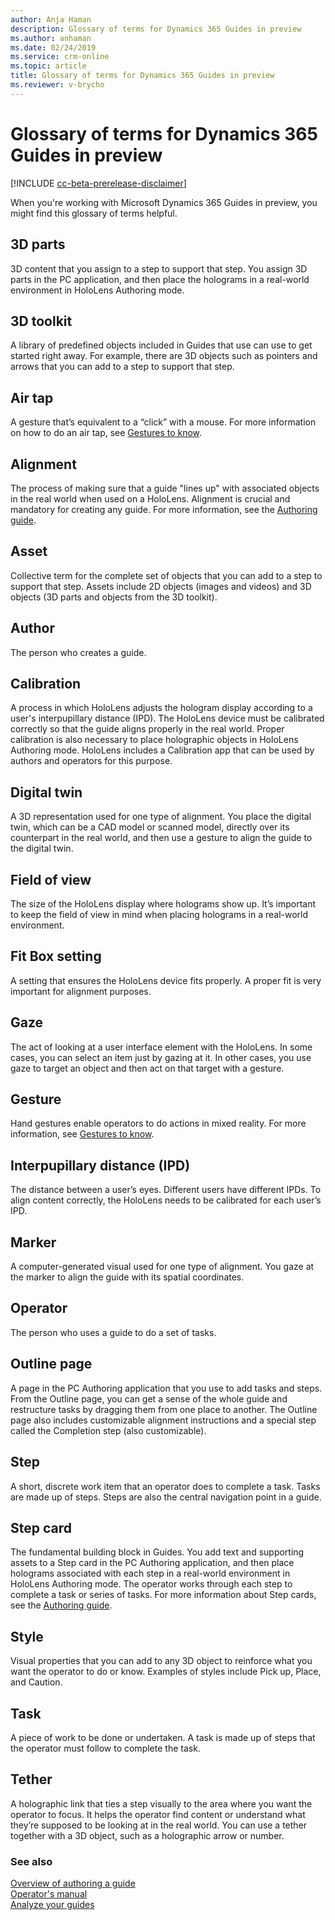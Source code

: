 ```yaml
---
author: Anja Haman
description: Glossary of terms for Dynamics 365 Guides in preview
ms.author: anhaman
ms.date: 02/24/2019
ms.service: crm-online
ms.topic: article
title: Glossary of terms for Dynamics 365 Guides in preview
ms.reviewer: v-brycho
---
```


# Glossary of terms for Dynamics 365 Guides in preview

[!INCLUDE [cc-beta-prerelease-disclaimer](../includes/cc-beta-prerelease-disclaimer.md)]
 
When you're working with Microsoft Dynamics 365 Guides in preview, you might find this glossary of terms helpful.

## 3D parts
3D content that you assign to a step to support that step. You assign 3D parts in the PC application, and then place the holograms in a real-world environment in HoloLens Authoring mode.

## 3D toolkit
A library of predefined objects included in Guides that use can use to get started right away. For example, there are 3D objects such as pointers and arrows that you can add to a step to support that step.

## Air tap
A gesture that’s equivalent to a “click” with a mouse. For more information on how to do an air tap, see [Gestures to know](authoring-gestures.md).

## Alignment
The process of making sure that a guide "lines up" with associated objects in the real world when used on a HoloLens. Alignment is crucial and mandatory for creating any guide. For more information, see the [Authoring guide](pc-authoring.md).

## Asset
Collective term for the complete set of objects that you can add to a step to support that step. Assets include 2D objects (images and videos) and 3D objects (3D parts and objects from the 3D toolkit). 

## Author
The person who creates a guide.

## Calibration
A process in which HoloLens adjusts the hologram display according to a user's interpupillary distance (IPD). The HoloLens device must be calibrated correctly so that the guide aligns properly in the real world. Proper calibration is also necessary to place holographic objects in HoloLens Authoring mode. HoloLens includes a Calibration app that can be used by authors and operators for this purpose. 

## Digital twin
A 3D representation used for one type of alignment. You place the digital twin, which can be a CAD model or scanned model, directly over its counterpart in the real world, and then use a gesture to align the guide to the digital twin.

## Field of view
The size of the HoloLens display where holograms show up. It’s important to keep the field of view in mind when placing holograms in a real-world environment.

## Fit Box setting
A setting that ensures the HoloLens device fits properly. A proper fit is very important for alignment purposes.

## Gaze
The act of looking at a user interface element with the HoloLens. In some cases, you can select an item just by gazing at it. In other cases, you use gaze to target an object and then act on that target with a gesture.

## Gesture
Hand gestures enable operators to do actions in mixed reality. For more information, see [Gestures to know](authoring-gestures.md).

## Interpupillary distance (IPD)
The distance between a user’s eyes. Different users have different IPDs. To align content correctly, the HoloLens needs to be calibrated for each user’s IPD. 

## Marker
A computer-generated visual used for one type of alignment. You gaze at the marker to align the guide with its spatial coordinates.

## Operator
The person who uses a guide to do a set of tasks. 

## Outline page
A page in the PC Authoring application that you use to add tasks and steps. From the Outline page, you can get a sense of the whole guide and restructure tasks by dragging them from one place to another. The Outline page also includes customizable alignment instructions and a special step called the Completion step (also customizable).

## Step
A short, discrete work item that an operator does to complete a task. Tasks are made up of steps. Steps are also the central navigation point in a guide.

## Step card
The fundamental building block in Guides. You add text and supporting assets to a Step card in the PC Authoring application, and then place holograms associated with each step in a real-world environment in HoloLens Authoring mode. The operator works through each step to complete a task or series of tasks. For more information about Step cards, see the [Authoring guide](pc-authoring.md).

## Style
Visual properties that you can add to any 3D object to reinforce what you want the operator to do or know. Examples of styles include Pick up, Place, and Caution.

## Task
A piece of work to be done or undertaken. A task is made up of steps that the operator must follow to complete the task. 

## Tether
A holographic link that ties a step visually to the area where you want the operator to focus. It helps the operator find content or understand what they’re supposed to be looking at in the real world. You can use a tether together with a 3D object, such as a holographic arrow or number. 



### See also

[Overview of authoring a guide](authoring-overview.md)<br>
[Operator's manual](operator-guide.md)<br>
[Analyze your guides](analytics-guide.md)
